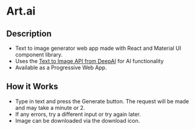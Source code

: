 # Art.ai

## Description
- Text to image generator web app made with React and Material UI component library.
- Uses the [Text to Image API from DeepAI](https://deepai.org/machine-learning-model/text2img) for AI functionality
- Available as a Progressive Web App.

## How it Works
- Type in text and press the Generate button. The request will be made and may take a minute or 2.
- If any errors, try a different input or try again later.
- Image can be downloaded via the download icon.

